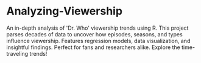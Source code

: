 # Analyzing-Viewership
An in-depth analysis of 'Dr. Who' viewership trends using R. This project parses decades of data to uncover how episodes, seasons, and types influence viewership. Features regression models, data visualization, and insightful findings. Perfect for fans and researchers alike. Explore the time-traveling trends!
